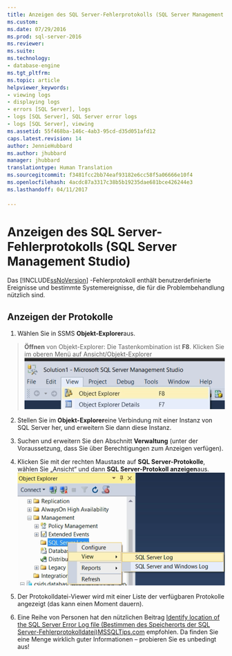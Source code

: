 ```yaml
---
title: Anzeigen des SQL Server-Fehlerprotokolls (SQL Server Management Studio) | Microsoft-Dokumentation
ms.custom: 
ms.date: 07/29/2016
ms.prod: sql-server-2016
ms.reviewer: 
ms.suite: 
ms.technology:
- database-engine
ms.tgt_pltfrm: 
ms.topic: article
helpviewer_keywords:
- viewing logs
- displaying logs
- errors [SQL Server], logs
- logs [SQL Server], SQL Server error logs
- logs [SQL Server], viewing
ms.assetid: 55f468ba-146c-4ab3-95cd-d35d051afd12
caps.latest.revision: 14
author: JennieHubbard
ms.author: jhubbard
manager: jhubbard
translationtype: Human Translation
ms.sourcegitcommit: f3481fcc2bb74eaf93182e6cc58f5a06666e10f4
ms.openlocfilehash: 4acdc87a3317c38b5b19235dae681bce426244e3
ms.lasthandoff: 04/11/2017

---
```

# <a name="view-the-sql-server-error-log-sql-server-management-studio"></a>Anzeigen des SQL Server-Fehlerprotokolls (SQL Server Management Studio)
  Das [!INCLUDE[ssNoVersion](../../includes/ssnoversion-md.md)] -Fehlerprotokoll enthält benutzerdefinierte Ereignisse und bestimmte Systemereignisse, die für die Problembehandlung nützlich sind. 
  

  ## <a name="how-to-view-the-logs"></a>Anzeigen der Protokolle
1.  Wählen Sie in SSMS **Objekt-Explorer**aus.

>**Öffnen** von Objekt-Explorer: Die Tastenkombination ist **F8**. Klicken Sie im oberen Menü auf Ansicht/Objekt-Explorer ![Object_explorer](../../relational-databases/performance/media/object-explorer.png) 


2.  Stellen Sie im **Objekt-Explorer**eine Verbindung mit einer Instanz von SQL Server her, und erweitern Sie dann diese Instanz.
  
3.  Suchen und erweitern Sie den Abschnitt **Verwaltung** (unter der Voraussetzung, dass Sie über Berechtigungen zum Anzeigen verfügen).

4.  Klicken Sie mit der rechten Maustaste auf **SQL Server-Protokolle**, wählen Sie „Ansicht“ und dann **SQL Server-Protokoll anzeigen**aus.
 ![View_SQLServer_Log_SSMS](../../relational-databases/performance/media/view-sqlserver-log-ssms.png) 
 
5.  Der Protokolldatei-Viewer wird mit einer Liste der verfügbaren Protokolle angezeigt (das kann einen Moment dauern).
  
6. Eine Reihe von Personen hat den nützlichen Beitrag [Identify location of the SQL Server Error Log file (Bestimmen des Speicherorts der SQL Server-Fehlerprotokolldatei)](https://www.mssqltips.com/sqlservertip/2506/identify-location-of-the-sql-server-error-log-file/)[MSSQLTips.com](https://www.mssqltips.com/) empfohlen. Da finden Sie eine Menge wirklich guter Informationen – probieren Sie es unbedingt aus!
  
  

